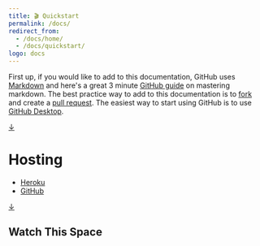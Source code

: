 ```yaml
---
title: 🎬 Quickstart
permalink: /docs/
redirect_from:
  - /docs/home/
  - /docs/quickstart/
logo: docs
---
```


First up, if you would like to add to this documentation, GitHub uses
[Markdown](https://daringfireball.net/projects/markdown) and here's a great 3
minute [GitHub guide](https://guides.github.com/features/mastering-markdown) on
mastering markdown. The best practice way to add to this documentation is to
[fork](https://help.github.com/articles/fork-a-repo) and create a
[pull request](https://help.github.com/articles/creating-a-pull-request). The
easiest way to start using GitHub is to use
[GitHub Desktop](https://desktop.github.com).

[&#8595;](#watch-this-space)

# Hosting

- [Heroku](https://www.heroku.com)
- [GitHub](https://github.com)

[&#8595;](#watch-this-space)

## Watch This Space
